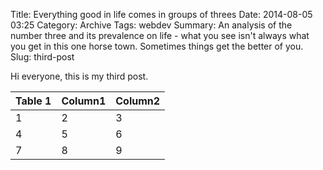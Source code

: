 Title: Everything good in life comes in groups of threes
Date: 2014-08-05 03:25
Category: Archive
Tags: webdev
Summary: An analysis of the number three and its prevalence on life - what you see isn't always what you get in this one horse town. Sometimes things get the better of you.
Slug: third-post

Hi everyone, this is my third post.

Table 1|Column1|Column2
---|---|---
1|2|3
4|5|6
7|8|9